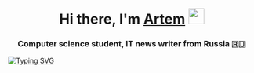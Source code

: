 <h1 align="center">Hi there, I'm <a href="https://www.youtube.com/watch?v=dQw4w9WgXcQ/" target="_blank">Artem</a> 
<img src="https://github.com/blackcater/blackcater/raw/main/images/Hi.gif" height="32"/></h1>
<h3 align="center">Computer science student, IT news writer from Russia 🇷🇺</h3>
<a href="https://git.io/typing-svg"><img src="https://readme-typing-svg.demolab.com?font=Fira+Code&pause=1000&color=F70000&center=true&vCenter=true&multiline=true&width=435&lines=Pomogite+plis%2C+i+work+za+2+kopeyki;Perevedite+plis+mne+4+rublya;(%E3%81%A5%EF%BD%A1%E2%97%95%E2%80%BF%E2%80%BF%E2%97%95%EF%BD%A1)%E3%81%A5" alt="Typing SVG" /></a>

